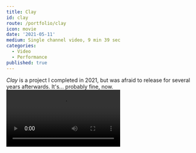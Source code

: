 ```yaml
---
title: Clay
id: clay
route: /portfolio/clay
icon: movie
date: '2021-05-11'
medium: Single channel video, 9 min 39 sec
categories:
  - Video
  - Performance
published: true
---
```


<script>
  import Video from '$lib/components/Video.svelte'
</script>
*Clay* is a project I completed in 2021, but was afraid to release for several years afterwards. It's... probably fine, now.
<Video src="https://customer-09i1la1nl00colq2.cloudflarestream.com/107e4b269db46a81833cdc59e21bdc2c/manifest/video.m3u8" options=""/>

